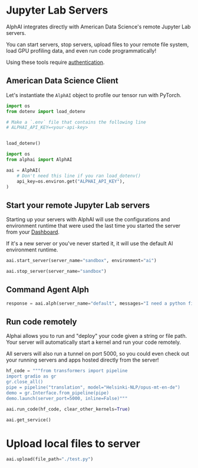 # Jupyter Lab Servers

AlphAI integrates directly with American Data Science's remote Jupyter Lab servers.

You can start servers, stop servers, upload files to your remote file system, load GPU profiling data, and even run code programmatically!

Using these tools require [authentication](authentication.md).

## American Data Science Client

Let's instantiate the `AlphAI` object to profile our tensor run with PyTorch.


```python
import os
from dotenv import load_dotenv

# Make a `.env` file that contains the following line
# ALPHAI_API_KEY=<your-api-key>


load_dotenv()
```


```python
import os
from alphai import AlphAI

aai = AlphAI(
    # Don't need this line if you ran load_dotenv()
    api_key=os.environ.get("ALPHAI_API_KEY"),
)
```

## Start your remote Jupyter Lab servers

Starting up your servers with AlphAI will use the configurations and environment runtime that were used the last time you started the server from your [Dashboard](https://dashboard.amdatascience.com).

If it's a new server or you've never started it, it will use the default AI environment runtime.


```python
aai.start_server(server_name="sandbox", environment="ai")
```


```python
aai.stop_server(server_name="sandbox")
```

## Command Agent Alph


```python
response = aai.alph(server_name="default", messages="I need a python file that analyzes a generic csv file.", engine="gpt3")
```

## Run code remotely

Alphai allows you to run and "deploy" your code given a string or file path. Your server will automatically start a kernel and run your code remotely.

All servers will also run a tunnel on port 5000, so you could even check out your running servers and apps hosted directly from the server!




```python
hf_code = """from transformers import pipeline
import gradio as gr
gr.close_all()
pipe = pipeline("translation", model="Helsinki-NLP/opus-mt-en-de")
demo = gr.Interface.from_pipeline(pipe)
demo.launch(server_port=5000, inline=False)"""

aai.run_code(hf_code, clear_other_kernels=True)
```


```python
aai.get_service()
```

# Upload local files to server


```python
aai.upload(file_path="./test.py")
```
